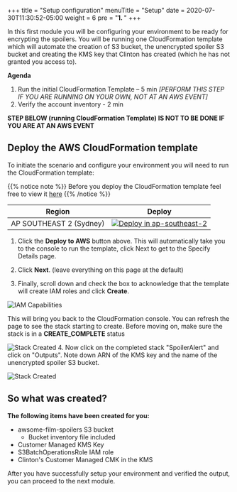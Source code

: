 +++
title = "Setup configuration"
menuTitle = "Setup"
date = 2020-07-30T11:30:52-05:00
weight = 6
pre = "<b>1. </b>"
+++

In this first module you will be configuring your environment to be ready for encrypting the spoilers.  You will be running one CloudFormation template which will automate the creation of S3 bucket, the unencrypted spoiler S3 bucket and creating the KMS key that Clinton has created (which he has not granted you access to).

**Agenda**
 
1. Run the initial CloudFormation Template – 5 min *[PERFORM THIS STEP IF YOU ARE RUNNING ON YOUR OWN, NOT AT AN AWS EVENT]*
2. Verify the account inventory - 2 min


**STEP BELOW (running CloudFormation Template) IS NOT TO BE DONE IF YOU ARE AT AN AWS EVENT**

## Deploy the AWS CloudFormation template 

To initiate the scenario and configure your environment you will need to run the  CloudFormation template: 

{{% notice note %}}
Before you deploy the CloudFormation template feel free to view it [here](https://github.com/awsrossw/aws-scaling-threat-detection-workshop/tree/EventEngine/templates/TOBEUPLOADED)
{{% /notice %}}

Region| Deploy
------|-----
AP SOUTHEAST 2 (Sydney) | <a href="https://console.aws.amazon.com/cloudformation/home?region=ap-southeast-2#/stacks/new?stackName=SpoilerAlert&templateURL=https://s3-us-west-2.amazonaws.com/sa-security-specialist-workshops-us-west-2/threat-detect-workshop/staging/03-environment-setup-nom.yml" target="_blank">![Deploy in ap-southeast-2](/images/deploy-to-aws.png)</a>

1. Click the **Deploy to AWS** button above.  This will automatically take you to the console to run the template, click Next to get to the Specify Details page. 

2. Click **Next**. \(leave everything on this page at the default\)

3. Finally, scroll down and check the box to acknowledge that the template will create IAM roles and click **Create**.

![IAM Capabilities](/images/iam-capabilities.png)

This will bring you back to the CloudFormation console. You can refresh the page to see the stack starting to create. Before moving on, make sure the stack is in a **CREATE_COMPLETE** status 

![Stack Created](/images/03-cfn-stack-success.png)
4. Now click on the completed stack "SpoilerAlert" and click on "Outputs". Note down ARN of the KMS key and the name of the unencrypted spoiler S3 bucket. 

![Stack Created](/images/03-cfn-output.png)

## So what was created?

**The following items have been created for you:**

- awsome-film-spoilers S3 bucket
  - Bucket inventory file included
- Customer Managed KMS Key
- S3BatchOperationsRole IAM role
- Clinton's Customer Managed CMK in the KMS

After you have successfully setup your environment and verified the output, you can proceed to the next module.